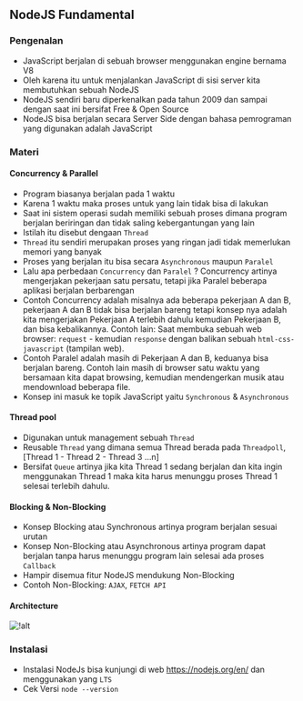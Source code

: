 ## NodeJS Fundamental

### Pengenalan
- JavaScript berjalan di sebuah browser menggunakan engine bernama V8
- Oleh karena itu untuk menjalankan JavaScript di sisi server kita membutuhkan sebuah NodeJS
- NodeJS sendiri baru diperkenalkan pada tahun 2009 dan sampai dengan saat ini bersifat Free & Open Source
- NodeJS bisa berjalan secara Server Side dengan bahasa pemrograman yang digunakan adalah JavaScript

### Materi
#### Concurrency & Parallel
- Program biasanya berjalan pada 1 waktu
- Karena 1 waktu maka proses untuk yang lain tidak bisa di lakukan
- Saat ini sistem operasi sudah memiliki sebuah proses dimana program berjalan beriringan dan tidak saling kebergantungan yang lain
- Istilah itu disebut dengaan `Thread`
- `Thread` itu sendiri merupakan proses yang ringan jadi tidak memerlukan memori yang banyak
- Proses yang berjalan itu bisa secara `Asynchronous` maupun `Paralel`
- Lalu apa perbedaan `Concurrency` dan `Paralel` ? Concurrency artinya mengerjakan pekerjaan satu persatu, tetapi jika Paralel beberapa aplikasi berjalan berbarengan
- Contoh Concurrency adalah misalnya ada beberapa pekerjaan A dan B, pekerjaan A dan B tidak bisa berjalan bareng tetapi konsep nya adalah kita mengerjakan Pekerjaan A terlebih dahulu kemudian Pekerjaan B, dan bisa kebalikannya. Contoh lain: Saat membuka sebuah web browser: `request` - kemudian `response` dengan balikan sebuah `html-css-javascript` (tampilan web).
- Contoh Paralel adalah masih di Pekerjaan A dan B, keduanya bisa berjalan bareng. Contoh lain masih di browser satu waktu yang bersamaan kita dapat browsing, kemudian mendengerkan musik atau mendownload beberapa file.
- Konsep ini masuk ke topik JavaScript yaitu `Synchronous` & `Asynchronous`

#### Thread pool
- Digunakan untuk management sebuah `Thread`
- Reusable `Thread` yang dimana semua Thread berada pada `Threadpoll`, [Thread 1 - Thread 2 - Thread 3 ...n]
- Bersifat `Queue` artinya jika kita Thread 1 sedang berjalan dan kita ingin menggunakan Thread 1 maka kita harus menunggu proses Thread 1 selesai terlebih dahulu.

#### Blocking & Non-Blocking
- Konsep Blocking atau Synchronous artinya program berjalan sesuai urutan
- Konsep Non-Blocking atau Asynchronous artinya program dapat berjalan tanpa harus menunggu program lain selesai ada proses `Callback`
- Hampir disemua fitur NodeJS mendukung Non-Blocking
- Contoh Non-Blocking: `AJAX`, `FETCH API`

#### Architecture
![!alt](https://i.pinimg.com/736x/9b/bc/b6/9bbcb654127681271306dd514a493c77.jpg)

### Instalasi
- Instalasi NodeJs bisa kunjungi di web https://nodejs.org/en/ dan menggunakan yang `LTS`
- Cek Versi `node --version`



